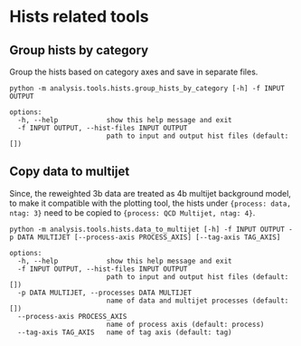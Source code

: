 # Hists related tools

## Group hists by category

Group the hists based on category axes and save in separate files.

```console
python -m analysis.tools.hists.group_hists_by_category [-h] -f INPUT OUTPUT

options:
  -h, --help            show this help message and exit
  -f INPUT OUTPUT, --hist-files INPUT OUTPUT
                        path to input and output hist files (default: [])
```

## Copy data to multijet

Since, the reweighted 3b data are treated as 4b multijet background model, to make it compatible with the plotting tool, the hists under `{process: data, ntag: 3}` need to be copied to `{process: QCD Multijet, ntag: 4}`.

```console
python -m analysis.tools.hists.data_to_multijet [-h] -f INPUT OUTPUT -p DATA MULTIJET [--process-axis PROCESS_AXIS] [--tag-axis TAG_AXIS]

options:
  -h, --help            show this help message and exit
  -f INPUT OUTPUT, --hist-files INPUT OUTPUT
                        path to input and output hist files (default: [])
  -p DATA MULTIJET, --processes DATA MULTIJET
                        name of data and multijet processes (default: [])
  --process-axis PROCESS_AXIS
                        name of process axis (default: process)
  --tag-axis TAG_AXIS   name of tag axis (default: tag)
```
